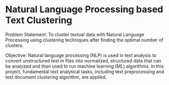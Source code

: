 # Natural Language Processing based Text Clustering

Problem Statement:
To cluster textual data with Natural Language Processing using clustering techniques after
finding the optimal number of clusters.

Objective:
Natural language processing (NLP) is used in text analysis to convert unstructured text in files
into normalized, structured data that can be analyzed and then used to run machine learning
(ML) algorithms. In this project, fundamental text analytical tasks, including text preprocessing and text document
clustering algorithm, are applied. 
